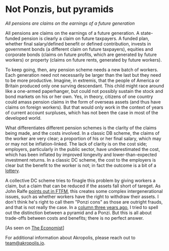 ﻿# Not Ponzis, but pyramids

_All pensions are claims on the earnings of a future generation_

All pensions are claims on the earnings of a future generation. A state-funded pension is clearly a claim on future taxpayers. A funded plan, whether final salary/defined benefit or defined contribution, invests in government bonds (a different claim on future taxpayers), equities and corporate bonds (claims on future profits, which are generated by future workers) or property (claims on future rents, generated by future workers).

To keep going, then, any pension scheme needs a new batch of workers. Each generation need not necessarily be larger than the last but they need to be more productive. Imagine, in extremis, that the people of America or Britain produced only one surving descendant. This child might race around like a one-armed paperhanger, but could not possibly sustain the stock and bond markets on his or her own. Yes, in theory, citizens of one country could amass pension claims in the form of overseas assets (and thus have claims on foreign workers). But that would only work in the context of years of current account surpluses, which has not been the case in most of the developed world.

What differentiates different pension schemes is the clarity of the claims being made, and the costs involved. In a classic DB scheme, the claims of the worker are very clear; a proportion of his or her final salary, which may or may not be inflation-linked. The lack of clarity is on the cost side; employers, particularly in the public sector, have underestimated the cost, which has been inflated by improved longevity and lower-than-expected investment returns. In a classic DC scheme, the cost to the employers is clear but the benefit to the worker is not; in fact the outcome is a bit of a [lottery](http://www.economist.com/news/finance-and-economics/21602704-average-returns-investments-retirement-conceal-huge-variation-pensions-la).

A collective DC scheme tries to finagle this problem by giving workers a claim, but a claim that can be reduced if the assets fall short of tareget. As John Ralfe [points out in FTFM](http://www.ft.com/cms/s/0/b4711a2c-f225-11e3-ac7a-00144feabdc0.html?siteedition=uk#axzz34mywXiLp), this creates some complex intergenerational issues, such as whether workers have the right to withdraw their assets. I don&#39;t think he&#39;s right to call them &quot;Ponzi cons&quot; as those are outright frauds, and that is not really the case. In a [column three years ago](http://www.economist.com/node/21530106), I tried to spell out the distinction between a pyramid and a Ponzi. But this is all about trade-offs between costs and benefits; there is no perfect answer.

[As seen on [The Economist](https://www.economist.com/blogs/buttonwood/2014/06/pensions)]

For additional information about Akropolis, please reach out to [team@akropolis.io](mailto:team@akropolis.io).